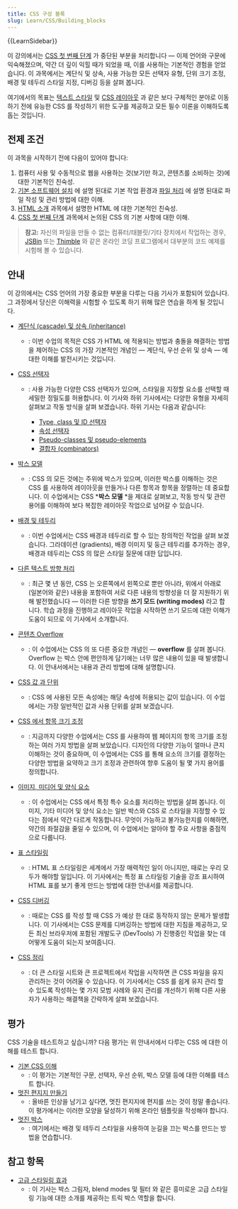 ```yaml
---
title: CSS 구성 블록
slug: Learn/CSS/Building_blocks
---
```

{{LearnSidebar}}

이 강의에서는 [CSS 첫 번째 단계](/ko/docs/Learn/CSS/First_steps) 가 중단된 부분을 처리합니다 — 이제 언어와 구문에 익숙해졌으며, 약간 더 깊이 익힐 때가 되었을 때, 이를 사용하는 기본적인 경험을 얻었습니다. 이 과목에서는 계단식 및 상속, 사용 가능한 모든 선택자 유형, 단위 크기 조정, 배경 및 테두리 스타일 지정, 디버깅 등을 살펴 봅니다.

여기에서의 목표는 [텍스트 스타일](/ko/docs/Learn/CSS/Styling_text) 및 [CSS 레이아웃](/ko/docs/Learn/CSS/CSS_layout) 과 같은 보다 구체적인 분야로 이동하기 전에 유능한 CSS 를 작성하기 위한 도구를 제공하고 모든 필수 이론을 이해하도록 돕는 것입니다.

## 전제 조건

이 과목을 시작하기 전에 다음이 있어야 합니다:

1. 컴퓨터 사용 및 수동적으로 웹을 사용하는 것(보기만 하고, 콘텐츠를 소비하는 것)에 대한 기본적인 친숙성.
2. [기본 소프트웨어 설치](/ko/docs/Learn/Getting_started_with_the_web/Installing_basic_software) 에 설명 된대로 기본 작업 환경과 [파일 처리](/ko/docs/Learn/Getting_started_with_the_web/Dealing_with_files) 에 설명 된대로 파일 작성 및 관리 방법에 대한 이해.
3. [HTML 소개](/ko/docs/Learn/HTML/Introduction_to_HTML) 과목에서 설명한 HTML 에 대한 기본적인 친숙성.
4. [CSS 첫 번째 단계](/ko/docs/Learn/CSS/First_steps) 과목에서 논의된 CSS 의 기본 사항에 대한 이해.

> **참고:** 자신의 파일을 만들 수 없는 컴퓨터/태블릿/기타 장치에서 작업하는 경우, [JSBin](http://jsbin.com/) 또는 [Thimble](https://thimble.mozilla.org/) 와 같은 온라인 코딩 프로그램에서 대부분의 코드 예제를 시험해 볼 수 있습니다.

## 안내

이 강의에서는 CSS 언어의 가장 중요한 부분을 다루는 다음 기사가 포함되어 있습니다. 그 과정에서 당신은 이해력을 시험할 수 있도록 하기 위해 많은 연습을 하게 될 것입니다.

- [계단식 (cascade) 및 상속 (inheritance)](/ko/docs/Learn/CSS/Building_blocks/Cascade_and_inheritance)
  - : 이번 수업의 목적은 CSS 가 HTML 에 적용되는 방법과 충돌을 해결하는 방법을 제어하는 CSS 의 가장 기본적인 개념인 — 계단식, 우선 순위 및 상속 — 에 대한 이해를 발전시키는 것입니다.
- [CSS 선택자](/ko/docs/Learn/CSS/Building_blocks/Selectors)

  - : 사용 가능한 다양한 CSS 선택자가 있으며, 스타일을 지정할 요소를 선택할 때 세밀한 정밀도를 허용합니다. 이 기사와 하위 기사에서는 다양한 유형을 자세히 살펴보고 작동 방식을 살펴 보겠습니다. 하위 기사는 다음과 같습니다:

    - [Type, class 및 ID 선택자](/ko/docs/Learn/CSS/Building_blocks/Selectors/Type_Class_and_ID_Selectors)
    - [속성 선택자](/ko/docs/Learn/CSS/Building_blocks/Selectors/Attribute_selectors)
    - [Pseudo-classes 및 pseudo-elements](/ko/docs/Learn/CSS/Building_blocks/Selectors/Pseudo-classes_and_pseudo-elements)
    - [결합자 (combinators)](/ko/docs/Learn/CSS/Building_blocks/Selectors/Combinators)

- [박스 모델](/ko/docs/Learn/CSS/Building_blocks/The_box_model)
  - : CSS 의 모든 것에는 주위에 박스가 있으며, 이러한 박스를 이해하는 것은 CSS 를 사용하여 레이아웃을 만들거나 다른 항목과 항목을 정렬하는 데 중요합니다. 이 수업에서는 CSS ***박스 모델** *을 제대로 살펴보고, 작동 방식 및 관련 용어를 이해하여 보다 복잡한 레이아웃 작업으로 넘어갈 수 있습니다.
- [배경 및 테두리](/ko/docs/Learn/CSS/Building_blocks/Backgrounds_and_borders)
  - : 이번 수업에서는 CSS 배경과 테두리로 할 수 있는 창의적인 작업을 살펴 보겠습니다. 그라데이션 (gradients), 배경 이미지 및 둥근 테두리를 추가하는 경우, 배경과 테두리는 CSS 의 많은 스타일 질문에 대한 답입니다.
- [다른 텍스트 방향 처리](/ko/docs/Learn/CSS/Building_blocks/Handling_different_text_directions)
  - : 최근 몇 년 동안, CSS 는 오른쪽에서 왼쪽으로 뿐만 아니라, 위에서 아래로 (일본어와 같은) 내용을 포함하여 서로 다른 내용의 방향성을 더 잘 지원하기 위해 발전했습니다 — 이러한 다른 방향을 **쓰기 모드 (writing modes)** 라고 합니다. 학습 과정을 진행하고 레이아웃 작업을 시작하면 쓰기 모드에 대한 이해가 도움이 되므로 이 기사에서 소개합니다.
- [콘텐츠 Overflow](/ko/docs/Learn/CSS/Building_blocks/Overflowing_content)
  - : 이 수업에서는 CSS 의 또 다른 중요한 개념인 — **overflow** 를 살펴 봅니다. Overflow 는 박스 안에 편안하게 담기에는 너무 많은 내용이 있을 때 발생합니다. 이 안내서에서는 내용과 관리 방법에 대해 설명합니다.
- [CSS 값 과 단위](/ko/docs/Learn/CSS/Building_blocks/Values_and_units)
  - : CSS 에 사용된 모든 속성에는 해당 속성에 허용되는 값이 있습니다. 이 수업에서는 가장 일반적인 값과 사용 단위를 살펴 보겠습니다.
- [CSS 에서 항목 크기 조정](/ko/docs/Learn/CSS/Building_blocks/Sizing_items_in_CSS)
  - : 지금까지 다양한 수업에서는 CSS 를 사용하여 웹 페이지의 항목 크기를 조정하는 여러 가지 방법을 살펴 보았습니다. 디자인의 다양한 기능이 얼마나 큰지 이해하는 것이 중요하며, 이 수업에서는 CSS 를 통해 요소의 크기를 결정하는 다양한 방법을 요약하고 크기 조정과 관련하여 향후 도움이 될 몇 가지 용어를 정의합니다.
- [이미지, 미디어 및 양식 요소](/ko/docs/Learn/CSS/Building_blocks/Images_media_form_elements)
  - : 이 수업에서는 CSS 에서 특정 특수 요소를 처리하는 방법을 살펴 봅니다. 이미지, 기타 미디어 및 양식 요소는 일반 박스와 CSS 로 스타일을 지정할 수 있다는 점에서 약간 다르게 작동합니다. 무엇이 가능하고 불가능한지를 이해하면, 약간의 좌절감을 줄일 수 있으며, 이 수업에서는 알아야 할 주요 사항을 중점적으로 다룹니다.
- [표 스타일링](/ko/docs/Learn/CSS/Building_blocks/Styling_tables)
  - : HTML 표 스타일링은 세계에서 가장 매력적인 일이 아니지만, 때로는 우리 모두가 해야할 일입니다. 이 기사에서는 특정 표 스타일링 기술을 강조 표시하여 HTML 표를 보기 좋게 만드는 방법에 대한 안내서를 제공합니다.
- [CSS 디버깅](/ko/docs/Learn/CSS/Building_blocks/Debugging_CSS)
  - : 때로는 CSS 를 작성 할 때 CSS 가 예상 한 대로 동작하지 않는 문제가 발생합니다. 이 기사에서는 CSS 문제를 디버깅하는 방법에 대한 지침을 제공하고, 모든 최신 브라우저에 포함된 개발도구 (DevTools) 가 진행중인 작업을 찾는 데 어떻게 도움이 되는지 보여줍니다.
- [CSS 정리](/ko/docs/Learn/CSS/Building_blocks/Organizing)
  - : 더 큰 스타일 시트와 큰 프로젝트에서 작업을 시작하면 큰 CSS 파일을 유지 관리하는 것이 어려울 수 있습니다. 이 기사에서는 CSS 를 쉽게 유지 관리 할 수 있도록 작성하는 몇 가지 모범 사례와 유지 관리를 개선하기 위해 다른 사용자가 사용하는 해결책을 간략하게 살펴 보겠습니다.

## 평가

CSS 기술을 테스트하고 싶습니까? 다음 평가는 위 안내서에서 다루는 CSS 에 대한 이해를 테스트 합니다.

- [기본 CSS 이해](/ko/docs/Learn/CSS/Introduction_to_CSS/Fundamental_CSS_comprehension)
  - : 이 평가는 기본적인 구문, 선택자, 우선 순위, 박스 모델 등에 대한 이해를 테스트 합니다.
- [멋진 편지지 만들기](/ko/docs/Learn/CSS/Styling_boxes/Creating_fancy_letterheaded_paper)
  - : 올바른 인상을 남기고 싶다면, 멋진 편지지에 편지를 쓰는 것이 정말 좋습니다. 이 평가에서는 이러한 모양을 달성하기 위해 온라인 템플릿을 작성해야 합니다.
- [멋진 박스](/ko/docs/Learn/CSS/Styling_boxes/A_cool_looking_box)
  - : 여기에서는 배경 및 테두리 스타일을 사용하여 눈길을 끄는 박스를 만드는 방법을 연습합니다.

## 참고 항목

- [고급 스타일링 효과](/ko/docs/Learn/CSS/Building_blocks/Advanced_styling_effects)
  - : 이 기사는 박스 그림자, blend modes 및 필터 와 같은 흥미로운 고급 스타일링 기능에 대한 소개를 제공하는 트릭 박스 역할을 합니다.
